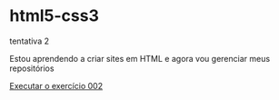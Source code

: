 # html5-css3
 tentativa 2

Estou aprendendo a criar sites em HTML e agora vou gerenciar meus repositórios

<a href="https://renanlucchin.github.io/html5-css3/exercicios/ex002/index.html"> Executar o exercício 002 </a>
